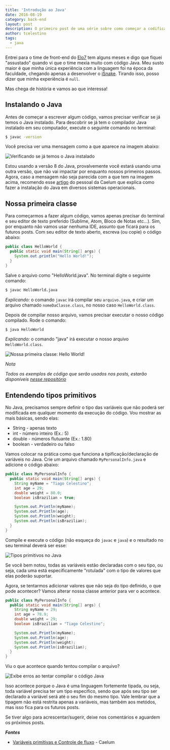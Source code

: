 ```yaml
---
title: 'Introdução ao Java'
date: 2016-08-19
category: back-end
layout: post
description: O primeiro post de uma série sobre como começar a codificar algo em Java. Nesse primeiro post você vai entender como que funciona a execução do Java no computador, além de entender sobre tipos primitivos.
author: tcelestino
tags:
  - java
---
```


Entrei para o time de front-end do [Elo7](http://elo7.com.br) tem alguns meses e digo que fiquei "assustado" quando vi que o time mexia muito com código Java. Meu susto maior é que minha única experiência com a linguagem foi na época da faculdade, chegando apenas a desenvolver o [iSnake](https://github.com/tcelestino/iSnake). Tirando isso, posso dizer que minha experiência é `null`.

Mas chega de história e vamos ao que interessa!

## Instalando o Java

Antes de começar a escrever algum código, vamos precisar verificar se já temos o Java instalado. Para descobrir se já tem o compilador Java instalado em seu computador, execute o seguinte comando no terminal:

```bash
$ javac -version
```

Você precisa ver uma mensagem como a que aparece na imagem abaixo:

![Verificando se já temos o Java instalado](../images/introducao-ao-java-1.png)

Estou usando a versão 8 do Java, provalvemente você estará usando uma outra versão, que não vai impactar por enquanto nossos primeiros passos. Agora, caso a mensagem não seja parecida com a que tem na imagem acima, recomendo esse [artigo](https://goo.gl/XfZCiB) do pessoal da Caelum que explica como fazer a instalação do Java em diversos sistemas operacionais.

## Nossa primeira classe

Para começarmos a fazer algum código, vamos apenas precisar do terminal e seu editor de texto preferido (Sublime, Atom, Bloco de Notas etc...). Sim, por enquanto não vamos usar nenhuma IDE, assunto que ficará para os futuros posts. Com seu editor de texto aberto, escreva (ou copie) o código abaixo:

```Java
public class HelloWorld {
  public static void main(String[] args) {
    System.out.println("Hello World!");
  }
}
```

Salve o arquivo como "HelloWorld.java". No terminal digite o seguinte comando:

```bash
$ javac HelloWorld.java
```

*Explicando:* o comando `javac` irá compilar seu `arquivo.java`, e criar um arquivo chamado `nomeDaClasse.class`, no nosso caso `HelloWorld.class`.

Depois de compilar nosso arquivo, vamos precisar executar o nosso código compilado. Rode o comando:

```bash
$ java HelloWorld
```

*Explicando:* o comando "java" irá executar o nosso arquivo `HelloWorld.class`.

![Nossa primeira classe: Hello World!](../images/introducao-ao-java-2.png)

*Nota*

*Todos os exemplos de código que serão usados nos posts, estarão disponíveis [nesse repositório](http://github.com/tcelestino/intro-java)*

## Entendendo tipos primitivos

No Java, precisamos sempre definir o tipo das variáveis que não poderá ser modificada em qualquer momento da execução do código. Vou mostrar as mais básicas, sendo elas:

  * String - apenas texto
  * int - número inteiro (Ex.: 5)
  * double - números flutuante (Ex.: 1.80)
  * boolean - verdadeiro ou falso

Vamos colocar na prática como que funciona a tipificação/declaração de variáveis no Java. Crie um arquivo chamado `MyPersonalInfo.java` e adicione o código abaixo:

```Java
public class MyPersonalInfo {
  public static void main(String[] args) {
    String myName = "Tiago Celestino";
    int age = 29;
    double weight = 80.0;
    boolean isBrazilian = true;

    System.out.Println(myName);
    System.out.Println(age);
    System.out.Println(weight);
    System.out.Println(isBrazilian);
  }
}
```

Compile e execute o código (não esqueça do `javac` e `java`) e o resultado no seu terminal deverá ser esse:

![Tipos primitivos no Java](../images/introducao-ao-java-3.png)

Se você bem notou, todas as variáveis estão declaradas com o seu tipo, ou seja, cada uma está especificamente "rotulada" com o tipo de valores que elas poderão suportar.

Agora, se tentarmos adicionar valores que não seja do tipo definido, o que pode acontecer? Vamos alterar nossa classe anterior para ver o acontece.

```Java
public class MyPersonalInfo {
  public static void main(String[] args) {
    String myName = 29;
    int age = 78.9;
    double weight = 29;
    boolean isBrazilian = "Tiago Celestino";

    System.out.Println(myName);
    System.out.Println(age);
    System.out.Println(weight);
    System.out.Println(isBrazilian);
  }
}
```

Viu o que acontece quando tentou compilar o arquivo?

![Exibe erros ao tentar compilar o código Java](../images/introducao-ao-java-4.png)

Isso acontece porque o Java é uma linguagem fortemente tipada, ou seja, toda variável precisa ter um tipo especifico, sendo que após seu tipo ser declarado a variável será até o seu fim do mesmo tipo. Vale lembrar que a tipagem não está restrita apenas a variáveis, mas também aos metódos, mas isso fica para os futuros posts.

Se tiver algo para acrescentar/sugerir, deixe nos comentários e aguardem os próximos posts.

***Fontes***

- [Variáveis primitivas e Controle de fluxo](https://www.caelum.com.br/apostila-java-orientacao-objetos/variaveis-primitivas-e-controle-de-fluxo/) - Caelum
